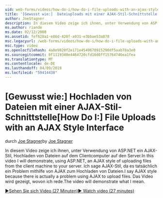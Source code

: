 ```yaml
---
uid: web-forms/videos/how-do-i/how-do-i-file-uploads-with-an-ajax-style-interface
title: '[Gewusst wie:]  Dateiuploads mit einer AJAX-Stil-Schnittstelle | Microsoft-Dokumentation'
author: JoeStagner
description: In diesem Video zeige ich ihnen, unter Verwendung von ASP.NET ein AJAX-Stil, Hochladen von Dateien auf dem Clientcomputer auf den Server. Ich sage AJAX-Stil, da gibt es ein...
ms.author: riande
ms.date: 02/12/2008
ms.assetid: fef628a1-e86d-428f-a931-e3bbae53a878
msc.legacyurl: /web-forms/videos/how-do-i/how-do-i-file-uploads-with-an-ajax-style-interface
msc.type: video
ms.openlocfilehash: 4a8e9020f2e171e4549670915290df5aab78a3e0
ms.sourcegitcommit: 0f1119340e4464720cfd16d0ff15764746ea1fea
ms.translationtype: MT
ms.contentlocale: de-DE
ms.lasthandoff: 04/09/2019
ms.locfileid: "59414438"
---
```

# <a name="how-do-i--file-uploads-with-an-ajax-style-interface"></a><span data-ttu-id="eee2a-104">[Gewusst wie:]  Hochladen von Dateien mit einer AJAX-Stil-Schnittstelle</span><span class="sxs-lookup"><span data-stu-id="eee2a-104">[How Do I:]  File Uploads with an AJAX Style Interface</span></span>

<span data-ttu-id="eee2a-105">durch [Joe Stagner](https://github.com/JoeStagner)</span><span class="sxs-lookup"><span data-stu-id="eee2a-105">by [Joe Stagner](https://github.com/JoeStagner)</span></span>

<span data-ttu-id="eee2a-106">In diesem Video zeige ich ihnen, unter Verwendung von ASP.NET ein AJAX-Stil, Hochladen von Dateien auf dem Clientcomputer auf den Server.</span><span class="sxs-lookup"><span data-stu-id="eee2a-106">In this video I will demonstrate, using ASP.NET, an AJAX style of uploading files from the client machine to your server.</span></span> <span data-ttu-id="eee2a-107">Ich sage AJAX-Stil, da es tatsächlich ein Problem mithilfe von AJAX zum Hochladen von Dateien.</span><span class="sxs-lookup"><span data-stu-id="eee2a-107">I say AJAX style because there is actually a problem using AJAX to upload files.</span></span> <span data-ttu-id="eee2a-108">Das Video wird gezeigt, wovon ich rede.</span><span class="sxs-lookup"><span data-stu-id="eee2a-108">The video will demonstrate what I mean.</span></span>

[<span data-ttu-id="eee2a-109">&#9654;Sehen Sie sich Video (27 Minuten)</span><span class="sxs-lookup"><span data-stu-id="eee2a-109">&#9654; Watch video (27 minutes)</span></span>](https://channel9.msdn.com/Blogs/ASP-NET-Site-Videos/how-do-i-file-uploads-with-an-ajax-style-interface)
